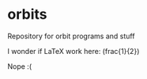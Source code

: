 # orbits
Repository for orbit programs and stuff

I wonder if LaTeX work here: \(frac{1}{2}\)

Nope :(
